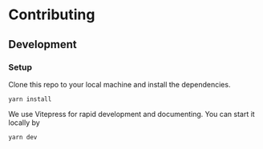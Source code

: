 # Contributing

## Development
### Setup
Clone this repo to your local machine and install the dependencies.
```
yarn install
```
We use Vitepress for rapid development and documenting. You can start it locally by
```
yarn dev
```

